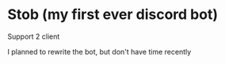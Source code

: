 # Stob (my first ever discord bot)

Support 2 client

I planned to rewrite the bot, but don't have time recently
